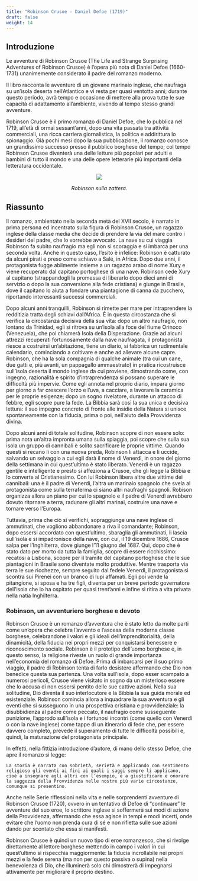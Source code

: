 ```yaml
---
title: "Robinson Crusoe - Daniel Defoe (1719)"
draft: false
weight: 14
---
```



## Introduzione

 

Le avventure di Robinson Crusoe (The Life and Strange Surprising Adventures of Robinson Crusoe) è l’opera più nota di Daniel Defoe (1660-1731) unanimemente considerato il padre del romanzo moderno.

Il libro racconta le avventure di un giovane marinaio inglese, che naufraga su un’isola deserta nell’Atlantico e vi resta per quasi ventotto anni; durante questo periodo, avrà tempo e occasione di mettere alla prova tutte le sue capacità di adattamento all’ambiente, vivendo al tempo stesso grandi avventure.

Robinson Crusoe è il primo romanzo di Daniel Defoe, che lo pubblica nel 1719, all’età di ormai sessant’anni, dopo una vita passata tra attività commerciali, una ricca carriera giornalistica, la politica e addirittura lo spionaggio. Già pochi mesi dopo la sua pubblicazione, il romanzo conosce un grandissimo successo presso il pubblico borghese del tempo; col tempo Robinson Crusoe diventerà una delle letture più popolari per adulti e bambini di tutto il mondo e una delle opere letterarie più importanti della letteratura occidentale.

<div align="center"><img src="https://upload.wikimedia.org/wikipedia/commons/thumb/0/07/Robinson_von_Offterdinger_und_Zweigle_Kap_12.jpg/522px-Robinson_von_Offterdinger_und_Zweigle_Kap_12.jpg">

<i>Robinson sulla zattera.</i></div>

## Riassunto

 

Il romanzo, ambientato nella seconda metà del XVII secolo, è narrato in prima persona ed incentrato sulla figura di Robinson Crusoe, un ragazzo inglese della classe media che decide di prendere la via del mare contro i desideri del padre, che lo vorrebbe avvocato. La nave su cui viaggia Robinson fa subito naufragio ma egli non si scoraggia e si imbarca per una seconda volta. Anche in questo caso, l’esito è infelice: Robinson è catturato da alcuni pirati e preso come schiavo a Salé, in Africa. Dopo due anni, il protagonista fugge abilmente insieme a un ragazzo arabo di nome Xury e viene recuperato dal capitano portoghese di una nave. Robinson cede Xury al capitano (strappandogli la promessa di liberarlo dopo dieci anni di servizio o dopo la sua conversione alla fede cristiana) e giunge in Brasile, dove il capitano lo aiuta a fondare una piantagione di canna da zucchero, riportando interessanti successi commerciali.

Dopo alcuni anni tranquilli, Robinson si rimette per mare per intraprendere la redditizia tratta degli schiavi dall’Africa. È in questa circostanza che si verifica la circostanza decisiva della sua vita: dopo un altro naufragio, non lontano da Trinidad, egli si ritrova su un’isola alla foce del fiume Orinoco (Venezuela), che poi chiamerà Isola della Disperazione. Grazie ad alcuni attrezzi recuperati fortunosamente dalla nave naufragata, il protagonista riesce a costruirsi un’abitazione, tiene un diario, si fabbrica un rudimentale calendario, cominciando a coltivare e anche ad allevare alcune capre. Robinson, che ha la sola compagnia di qualche animale (tra cui un cane, due gatti e, più avanti, un pappagallo ammaestrato) in pratica ricostruisce sull’isola deserta il mondo inglese da cui proviene, dimostrando come, con ingegno, razionalità e spirito d’intraprendenza si possano superare le difficoltà più impervie. Come egli annota nel proprio diario, impara giorno per giorno a far crescere l’orzo e l’uva, a cacciare, a lavorare la ceramica per le proprie esigenze; dopo un sogno rivelatore, durante un attacco di febbre, egli scopre pure la fede. La Bibbia sarà così la sua unica e decisiva lettura: il suo impegno concreto di fronte alle insidie della Natura si unisce spontaneamente con la fiducia, prima o poi, nell’aiuto della Provvidenza divina.

Dopo alcuni anni di totale solitudine, Robinson scopre di non essere solo: prima nota un’altra impronta umana sulla spiaggia, poi scopre che sulla sua isola un gruppo di cannibali è solito sacrificare le proprie vittime. Quando questi si recano lì con una nuova preda, Robinson li attacca e li uccide, salvando un selvaggio a cui egli darà il nome di Venerdì, in onore del giorno della settimana in cui quest’ultimo è stato liberato. Venerdì è un ragazzo gentile e intelligente e presto si affeziona a Crusoe, che gli legge la Bibbia e lo converte al Cristianesimo. Con lui Robinson libera altre due vittime dei cannibali: una è il padre di Venerdì, l’altra un marinaio spagnolo che svela al protagonista come sulla terraferma ci siano altri naufraghi spagnoli. Robison organizza allora un piano per cui lo spagnolo e il padre di Venerdì avrebbero dovuto ritornare a terra, radunare gli altri marinai, costruire una nave e tornare verso l’Europa.

Tuttavia, prima che ciò si verifichi, sopraggiunge una nave inglese di ammutinati, che vogliono abbandonare a riva il comandante; Robinson, dopo essersi accordato con quest’ultimo, sbaraglia gli ammutinati, li lascia sull’isola e si impadronisce della nave, con cui, il 19 dicembre 1686, Crusoe salpa per l’Inghilterra, dove giunge l’11 giugno del 1687. Qui, dopo che è stato dato per morto da tutta la famiglia, scopre di essere ricchissimo: recatosi a Lisbona, scopre per il tramite del capitano portoghese che le sue piantagioni in Brasile sono diventate molto produttive. Mentre trasporta via terra le sue ricchezze, sempre seguito dal fedele Venerdì, il protagonista si scontra sui Pirenei con un branco di lupi affamati. Egli poi vende la pitangione, si sposa e ha tre figli, diventa per un breve periodo governatore dell’isola che lo ha ospitato per quasi trent’anni e infine si ritira a vita privata nella natia Inghilterra.

 

### Robinson, un avventuriero borghese e devoto

 

Robinson Crusoe è un romanzo d’avventura che è stato letto da molte parti come un’opera che celebra l’avvento e l’ascesa della moderna classe borghese, celebrandone i valori e gli ideali dell’imprenditorialità, della dinamicità, della fiducia nei propri mezzi per conquistarsi benessere e riconoscimento sociale. Robinson è il prototipo dell’uomo borghese e, in questo senso, la religione riveste un ruolo di grande importanza nell’economia del romanzo di Defoe. Prima di imbarcarsi per il suo primo viaggio, il padre di Robinson tenta di farlo desistere affermando che Dio non benedice questa sua partenza. Una volta sull’isola, dopo esser scampato a numerosi pericoli, Crusoe viene visitato in sogno da un misterioso essere che lo accusa di non essersi pentito delle sue cattive azioni. Nella sua solitudine, Dio diventa il suo interlocutore e la Bibbia la sua guida morale ed esistenziale. Robinson comincia allora a inquadrare la sua avventura e gli eventi che si susseguono in una prospettiva cristiana e provvidenziale: la disubbidienza al padre come peccato, il naufragio come susseguente punizione, l’approdo sull’isola e i fortunosi incontri (come quello con Venerdì o con la nave inglese) come tappe di un itinerario di fede che, per essere davvero completo, prevede il superamento di tutte le difficoltà possibili e, quindi, la maturazione del protagonista principale.

In effetti, nella fittizia introduzione d’autore, di mano dello stesso Defoe, che apre il romanzo si legge:

    La storia è narrata con sobrietà, serietà e applicando con sentimento religioso gli eventi ai fini ai quali i saggi sempre li applicano, cioè a insegnare agli altri con l’esempio, e a giustificare e onorare la saggezza della Provvidenza nelle nostre più varie circostanze, comunque si presentino.

Anche nelle Serie riflessioni nella vita e nelle sorprendenti avventure di Robinson Crusoe (1720), ovvero in un tentativo di Defoe di “continuare” le avventure del suo eroe, lo scrittore inglese si soffermerà sui modi di azione della Provvidenza, affermando che essa agisce in tempi e modi incerti, onde evitare che l’uomo non prenda cura di sé e non rifletta sulle sue azioni dando per scontato che essa si manifesti.

Robinson Crusoe è quindi un nuovo tipo di eroe romanzesco, che si rivolge direttamente al lettore borghese mettendo in campo i valori in cui quest’ultimo si rispecchia maggiormente: la fiducia incrollabile nei propri mezzi e la fede serena (ma non per questo passiva o supina) nella benevolenza di Dio, che illuminerà solo chi dimostrerà di impegnarsi attivamente per migliorare il proprio destino.